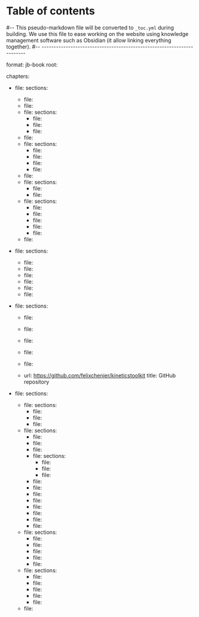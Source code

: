 # Table of contents
#-- This pseudo-markdown file will be converted to `_toc.yml` during building. We use this file to ease working on the website using knowledge management software such as Obsidian (it allow linking everything together).
#-- -----------------------------------------------------------------------


format: jb-book
root: [](index.md)

chapters:
  - file: [](ktk_manual.md)
    sections:
      - file: [](ktk_overview.md)
      - file: [](ktk_installing.md)
      - file: [](timeseries.md)
        sections:
          - file: [](timeseries_basics.md)
          - file: [](timeseries_manipulating.md)
          - file: [](timeseries_dataframes.md)
      - file: [](loadsave.md)
      - file: [](filters.md)
        sections:
          - file: [](filters_butter.md)
          - file: [](filters_smooth.md)
          - file: [](filters_savgol.md)
          - file: [](filters_median.md)
      - file: [](cycles.md)
      - file: [](geometry.md)
        sections:
          - file: [](geometry_basics.md)
          - file: [](geometry_dimension_conventions.md)
      - file: [](kinematics.md)
        sections:
          - file: [](kinematics_load_visualize.md)
          - file: [](kinematics_joint_angles.md)
          - file: [](kinematics_reconstructing_occluded_markers.md)
          - file: [](kinematics_reconstructing_removed_markers.md)
          - file: [](kinematics_reconstructing_probed_points.md)
      - file: [](extensions.md)
    
  - file: [](api_reference.md)
    sections:
      - file: [](ktk_conventions.md)
      - file: [](api_classes.md)
      - file: [](api_functions.md)
      - file: [](api_modules.md)
      - file: [](dev_extensions.md)
      - file: [](ktk_release_notes.md)
    
  - file: [](dev_contributing.md)
    sections:
      - file: [](ktk_citing.md)
      - file: [](dev_rules.md)
      - file: [](dev_code_of_conduct.md)
      - file: [](dev_installing_from_github.md)
      - file: [](dev_coding_style.md)

      - url: https://github.com/felixchenier/kineticstoolkit
        title: GitHub repository

  - file: [](python_for_beginners.md)
    sections:
      - file: [](python_getting_started.md)
        sections:
          - file: [](python_installing.md)
          - file: [](python_configuring_spyder.md)
          - file: [](python_using_spyder.md)
      - file: [](python.md)
        sections:
          - file: [](python_arithmetics_and_variables.md)
          - file: [](python_numbers.md)
          - file: [](python_strings.md)
          - file: [](python_functions.md)
            sections:
              - file: [](python_functions_syntax.md)
              - file: [](python_functions_docstrings.md)
              - file: [](python_functions_keywords_defaults.md)
          - file: [](python_conditions.md)
          - file: [](python_lists.md)
          - file: [](python_while.md)
          - file: [](python_for.md)
          - file: [](python_dicts.md)
          - file: [](python_string_operations.md)
          - file: [](python_more_advanced.md)
          - file: [](python_integration_exercises.md)
      - file: [](numpy.md)
        sections:
          - file: [](numpy_import.md)
          - file: [](numpy_ndarray.md)
          - file: [](numpy_indexing.md)
          - file: [](numpy_comparisons.md)
          - file: [](numpy_combining.md)
      - file: [](matplotlib.md)
        sections:
          - file: [](matplotlib_plot.md)
          - file: [](matplotlib_scatter.md)
          - file: [](matplotlib_labels.md)
          - file: [](matplotlib_axis.md)
          - file: [](matplotlib_ginput.md)
      - file: [](pandas.md)


